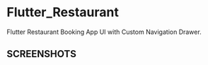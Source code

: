 # Flutter_Restaurant

Flutter Restaurant Booking App UI with Custom Navigation Drawer.



## SCREENSHOTS



